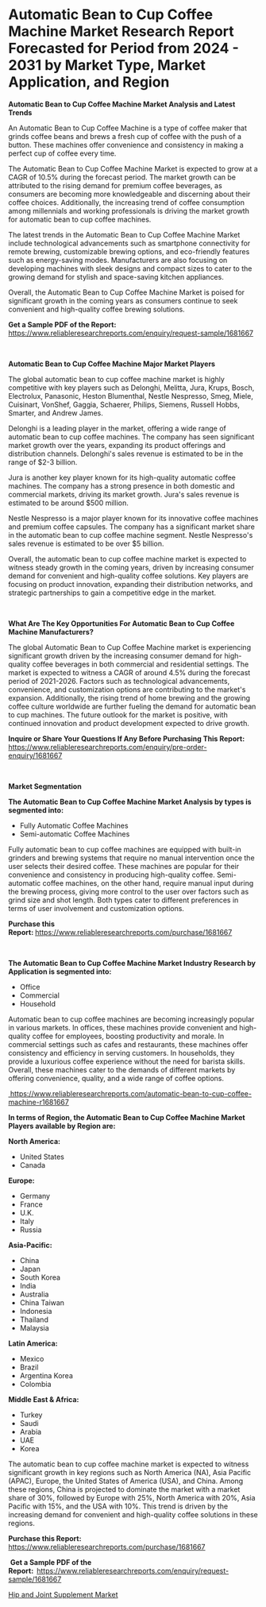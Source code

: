 <p><h1>Automatic Bean to Cup Coffee Machine Market Research Report Forecasted for Period from 2024 -  2031 by Market Type, Market Application, and Region</h1></p><p><strong>Automatic Bean to Cup Coffee Machine Market Analysis and Latest Trends</strong></p>
<p><p>An Automatic Bean to Cup Coffee Machine is a type of coffee maker that grinds coffee beans and brews a fresh cup of coffee with the push of a button. These machines offer convenience and consistency in making a perfect cup of coffee every time.</p><p>The Automatic Bean to Cup Coffee Machine Market is expected to grow at a CAGR of 10.5% during the forecast period. The market growth can be attributed to the rising demand for premium coffee beverages, as consumers are becoming more knowledgeable and discerning about their coffee choices. Additionally, the increasing trend of coffee consumption among millennials and working professionals is driving the market growth for automatic bean to cup coffee machines.</p><p>The latest trends in the Automatic Bean to Cup Coffee Machine Market include technological advancements such as smartphone connectivity for remote brewing, customizable brewing options, and eco-friendly features such as energy-saving modes. Manufacturers are also focusing on developing machines with sleek designs and compact sizes to cater to the growing demand for stylish and space-saving kitchen appliances.</p><p>Overall, the Automatic Bean to Cup Coffee Machine Market is poised for significant growth in the coming years as consumers continue to seek convenient and high-quality coffee brewing solutions.</p></p>
<p><strong>Get a Sample PDF of the Report:&nbsp;</strong> <a href="https://www.reliableresearchreports.com/enquiry/request-sample/1681667">https://www.reliableresearchreports.com/enquiry/request-sample/1681667</a></p>
<p>&nbsp;</p>
<p><strong>Automatic Bean to Cup Coffee Machine Major Market Players</strong></p>
<p><p>The global automatic bean to cup coffee machine market is highly competitive with key players such as Delonghi, Melitta, Jura, Krups, Bosch, Electrolux, Panasonic, Heston Blumenthal, Nestle Nespresso, Smeg, Miele, Cuisinart, VonShef, Gaggia, Schaerer, Philips, Siemens, Russell Hobbs, Smarter, and Andrew James.</p><p>Delonghi is a leading player in the market, offering a wide range of automatic bean to cup coffee machines. The company has seen significant market growth over the years, expanding its product offerings and distribution channels. Delonghi's sales revenue is estimated to be in the range of $2-3 billion.</p><p>Jura is another key player known for its high-quality automatic coffee machines. The company has a strong presence in both domestic and commercial markets, driving its market growth. Jura's sales revenue is estimated to be around $500 million.</p><p>Nestle Nespresso is a major player known for its innovative coffee machines and premium coffee capsules. The company has a significant market share in the automatic bean to cup coffee machine segment. Nestle Nespresso's sales revenue is estimated to be over $5 billion.</p><p>Overall, the automatic bean to cup coffee machine market is expected to witness steady growth in the coming years, driven by increasing consumer demand for convenient and high-quality coffee solutions. Key players are focusing on product innovation, expanding their distribution networks, and strategic partnerships to gain a competitive edge in the market.</p></p>
<p>&nbsp;</p>
<p><strong>What Are The Key Opportunities For Automatic Bean to Cup Coffee Machine Manufacturers?</strong></p>
<p><p>The global Automatic Bean to Cup Coffee Machine market is experiencing significant growth driven by the increasing consumer demand for high-quality coffee beverages in both commercial and residential settings. The market is expected to witness a CAGR of around 4.5% during the forecast period of 2021-2026. Factors such as technological advancements, convenience, and customization options are contributing to the market's expansion. Additionally, the rising trend of home brewing and the growing coffee culture worldwide are further fueling the demand for automatic bean to cup machines. The future outlook for the market is positive, with continued innovation and product development expected to drive growth.</p></p>
<p><strong>Inquire or Share Your Questions If Any Before Purchasing This Report:</strong> <a href="https://www.reliableresearchreports.com/enquiry/pre-order-enquiry/1681667">https://www.reliableresearchreports.com/enquiry/pre-order-enquiry/1681667</a></p>
<p>&nbsp;</p>
<p><strong>Market Segmentation</strong></p>
<p><strong>The Automatic Bean to Cup Coffee Machine Market Analysis by types is segmented into:</strong></p>
<p><ul><li>Fully Automatic Coffee Machines</li><li>Semi-automatic Coffee Machines</li></ul></p>
<p><p>Fully automatic bean to cup coffee machines are equipped with built-in grinders and brewing systems that require no manual intervention once the user selects their desired coffee. These machines are popular for their convenience and consistency in producing high-quality coffee. Semi-automatic coffee machines, on the other hand, require manual input during the brewing process, giving more control to the user over factors such as grind size and shot length. Both types cater to different preferences in terms of user involvement and customization options.</p></p>
<p><strong>Purchase this Report:&nbsp;</strong><a href="https://www.reliableresearchreports.com/purchase/1681667">https://www.reliableresearchreports.com/purchase/1681667</a></p>
<p>&nbsp;</p>
<p><strong>The Automatic Bean to Cup Coffee Machine Market Industry Research by Application is segmented into:</strong></p>
<p><ul><li>Office</li><li>Commercial</li><li>Household</li></ul></p>
<p><p>Automatic bean to cup coffee machines are becoming increasingly popular in various markets. In offices, these machines provide convenient and high-quality coffee for employees, boosting productivity and morale. In commercial settings such as cafes and restaurants, these machines offer consistency and efficiency in serving customers. In households, they provide a luxurious coffee experience without the need for barista skills. Overall, these machines cater to the demands of different markets by offering convenience, quality, and a wide range of coffee options.</p></p>
<p><a href="https://www.reliableresearchreports.com/automatic-bean-to-cup-coffee-machine-r1681667">&nbsp;https://www.reliableresearchreports.com/automatic-bean-to-cup-coffee-machine-r1681667</a></p>
<p><strong>In terms of Region, the Automatic Bean to Cup Coffee Machine Market Players available by Region are:</strong></p>
<p>
    <p> <strong> North America: </strong>
        <ul>
            <li>United States</li>
            <li>Canada</li>
        </ul>
        </p> 
    <p> <strong> Europe: </strong>
        <ul>
            <li>Germany</li>
            <li>France</li>
            <li>U.K.</li>
            <li>Italy</li>
            <li>Russia</li>
        </ul>
        </p> 
    <p> <strong> Asia-Pacific: </strong>
        <ul>
            <li>China</li>
            <li>Japan</li>
            <li>South Korea</li>
            <li>India</li>
            <li>Australia</li>
            <li>China Taiwan</li>
            <li>Indonesia</li>
            <li>Thailand</li>
            <li>Malaysia</li>
        </ul>
        </p> 
    <p> <strong> Latin America: </strong>
        <ul>
            <li>Mexico</li>
            <li>Brazil</li>
            <li>Argentina Korea</li>
            <li>Colombia</li>
        </ul>
        </p> 
    <p> <strong> Middle East & Africa: </strong>
        <ul>
            <li>Turkey</li>
            <li>Saudi</li>
            <li>Arabia</li>
            <li>UAE</li>
            <li>Korea</li>
        </ul>
    </p>
    </p>
<p><p>The automatic bean to cup coffee machine market is expected to witness significant growth in key regions such as North America (NA), Asia Pacific (APAC), Europe, the United States of America (USA), and China. Among these regions, China is projected to dominate the market with a market share of 30%, followed by Europe with 25%, North America with 20%, Asia Pacific with 15%, and the USA with 10%. This trend is driven by the increasing demand for convenient and high-quality coffee solutions in these regions.</p></p>
<p><strong>Purchase this Report: </strong><a href="https://www.reliableresearchreports.com/purchase/1681667">https://www.reliableresearchreports.com/purchase/1681667</a></p>
<p>&nbsp;<strong>Get a Sample PDF of the Report:&nbsp;&nbsp;</strong><a href="https://www.reliableresearchreports.com/enquiry/request-sample/1681667">https://www.reliableresearchreports.com/enquiry/request-sample/1681667</a></p>
<p><strong></strong></p>
<p><p><a href="https://github.com/adriannay56456/Market-Research-Report-List-1/blob/main/hip-and-joint-supplement-market.md">Hip and Joint Supplement Market</a></p></p>